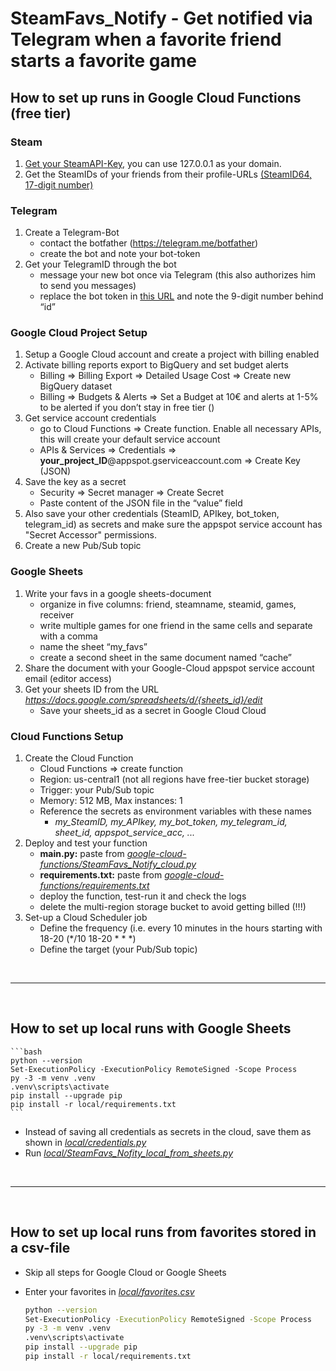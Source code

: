 # SteamFavs_Notify - Get notified via Telegram when a favorite friend starts a favorite game

## How to set up runs in Google Cloud Functions (free tier)
### Steam
1.	[Get your SteamAPI-Key](https://steamcommunity.com/dev/apikey), you can use 127.0.0.1 as your domain.
2.	Get the SteamIDs of your friends from their profile-URLs [(SteamID64, 17-digit number)](http://steamrep.com/)

### Telegram
1.	Create a Telegram-Bot
    - contact the botfather (https://telegram.me/botfather)
    -   create the bot and note your bot-token
2.	Get your TelegramID through the bot
    -    message your new bot once via Telegram (this also authorizes him to send you messages)
    -   replace the bot token in [this URL](https://api.telegram.org/bot{your_bot_token}/getupdates) and note the 9-digit number behind “id”


### Google Cloud Project Setup
1.	Setup a Google Cloud account and create a project with billing enabled
2.	Activate billing reports export to BigQuery and set budget alerts
    -   Billing => Billing Export => Detailed Usage Cost => Create new BigQuery dataset
    -   Billing => Budgets & Alerts => Set a Budget at 10€ and alerts at 1-5% to be alerted if you don’t stay in free tier ()
3.	Get service account credentials
    - go to Cloud Functions => Create function. Enable all necessary APIs, this will create your default service account
    -   APIs & Services => Credentials => **your_project_ID**@appspot.gserviceaccount.com => Create Key (JSON)
4.	Save the key as a secret
    - Security => Secret manager => Create Secret 
    - Paste content of the JSON file in the “value” field
5.	Also save your other credentials (SteamID, APIkey, bot_token, telegram_id) as secrets and make sure the appspot service account has "Secret Accessor" permissions.
6.	Create a new Pub/Sub topic


### Google Sheets
1.	Write your favs in a google sheets-document
    - organize in five columns: friend, steamname, steamid, games, receiver
    - write multiple games for one friend in the same cells and separate with a comma
    - name the sheet “my_favs”
    - create a second sheet in the same document named “cache”
2.	Share the document with your Google-Cloud appspot service account email (editor access)
3.	Get your sheets ID from the URL *https://docs.google.com/spreadsheets/d/{sheets_id}/edit*
    - Save your sheets_id as a secret in Google Cloud Cloud 


### Cloud Functions Setup
1.	Create the Cloud Function
    - Cloud Functions => create function
    - Region: us-central1 (not all regions have free-tier bucket storage)
    - Trigger: your Pub/Sub topic
    - Memory: 512 MB, Max instances: 1
    - Reference the secrets as environment variables with these names
        - *my_SteamID, my_APIkey, my_bot_token, my_telegram_id, sheet_id, appspot_service_acc, ...*
2.	Deploy and test your function
    - **main.py:** paste from [*google-cloud-functions/SteamFavs_Notify_cloud.py*](https://github.com/ValleSoYeah/SteamFavs_Notify/blob/main/google-cloud-functions/SteamFavs_Notify_cloud.py)
    - **requirements.txt:** paste from [*google-cloud-functions/requirements.txt*](https://github.com/ValleSoYeah/SteamFavs_Notify/blob/main/google-cloud-functions/requirements.txt)
    - deploy the function, test-run it and check the logs
    - delete the multi-region storage bucket to avoid getting billed (!!!)
3.	Set-up a Cloud Scheduler job 
    - Define the frequency (i.e. every 10 minutes in the hours starting with 18-20 (*/10 18-20 * * *)
    - Define the target (your Pub/Sub topic)

&nbsp;

--- 

&nbsp;

## How to set up local runs with Google Sheets


    ```bash
    python --version
    Set-ExecutionPolicy -ExecutionPolicy RemoteSigned -Scope Process
    py -3 -m venv .venv
    .venv\scripts\activate
    pip install --upgrade pip
    pip install -r local/requirements.txt
    ```
- Instead of saving all credentials as secrets in the cloud, save them as shown in [*local/credentials.py*](https://github.com/ValleSoYeah/SteamFavs_Notify/blob/main/local/credentials.py)
- Run [*local/SteamFavs_Nofity_local_from_sheets.py*](https://github.com/ValleSoYeah/SteamFavs_Notify/blob/main/local/SteamFavs_Nofity_local_from_sheets.py)

&nbsp;

--- 

&nbsp;

## How to set up local runs from favorites stored in a csv-file
- Skip all steps for Google Cloud or Google Sheets
- Enter your favorites in [*local/favorites.csv*](https://github.com/ValleSoYeah/SteamFavs_Notify/blob/main/local/favorites.csv)


    ```bash
    python --version
    Set-ExecutionPolicy -ExecutionPolicy RemoteSigned -Scope Process
    py -3 -m venv .venv
    .venv\scripts\activate
    pip install --upgrade pip
    pip install -r local/requirements.txt
    ```


